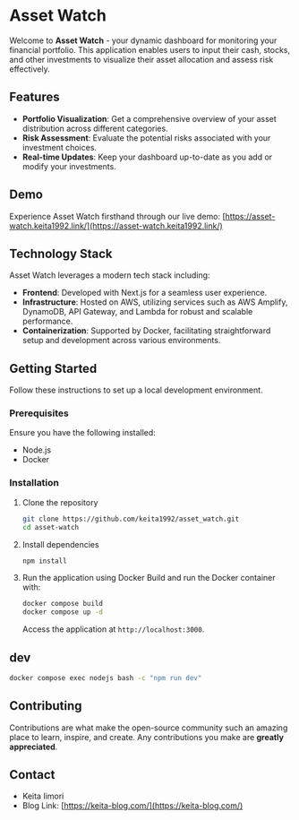 # Asset Watch

Welcome to **Asset Watch** - your dynamic dashboard for monitoring your financial portfolio. This application enables users to input their cash, stocks, and other investments to visualize their asset allocation and assess risk effectively.

## Features

- **Portfolio Visualization**: Get a comprehensive overview of your asset distribution across different categories.
- **Risk Assessment**: Evaluate the potential risks associated with your investment choices.
- **Real-time Updates**: Keep your dashboard up-to-date as you add or modify your investments.

## Demo

Experience Asset Watch firsthand through our live demo: [https://asset-watch.keita1992.link/](https://asset-watch.keita1992.link/)

## Technology Stack

Asset Watch leverages a modern tech stack including:

- **Frontend**: Developed with Next.js for a seamless user experience.
- **Infrastructure**: Hosted on AWS, utilizing services such as AWS Amplify, DynamoDB, API Gateway, and Lambda for robust and scalable performance.
- **Containerization**: Supported by Docker, facilitating straightforward setup and development across various environments.

## Getting Started

Follow these instructions to set up a local development environment.

### Prerequisites

Ensure you have the following installed:

- Node.js
- Docker

### Installation

1. Clone the repository

   ```bash
   git clone https://github.com/keita1992/asset_watch.git
   cd asset-watch
   ```

2. Install dependencies

   ```bash
   npm install
   ```

3. Run the application using Docker
   Build and run the Docker container with:
   ```bash
   docker compose build
   docker compose up -d
   ```
   Access the application at `http://localhost:3000`.

## dev

```bash
docker compose exec nodejs bash -c "npm run dev"
```

## Contributing

Contributions are what make the open-source community such an amazing place to learn, inspire, and create. Any contributions you make are **greatly appreciated**.

## Contact

- Keita Iimori
- Blog Link: [https://keita-blog.com/](https://keita-blog.com/)
